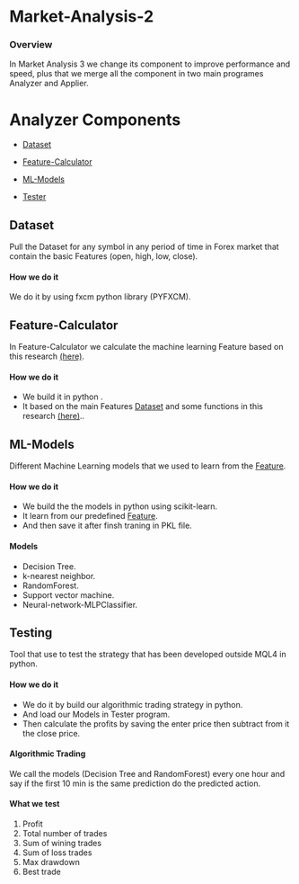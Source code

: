 # Market-Analysis-2

### Overview

In Market Analysis 3 we change its component to improve performance and speed, plus that we merge all the component in two main programes Analyzer and Applier.

# Analyzer Components

* [Dataset](#Dataset)

* [Feature-Calculator](#Feature-Calculator)

* [ML-Models](#ML-Models)

* [Tester](#Tester)


## Dataset

Pull the Dataset for any symbol in any period of time in Forex market that contain the basic Features
(open, high, low, close).

#### How we do it
We do it by using fxcm python library (PYFXCM).

   
## Feature-Calculator

In Feature-Calculator we calculate the machine learning Feature based on this research [(here)](http://www.wseas.us/e-library/conferences/2011/Penang/ACRE/ACRE-05.pdf).

#### How we do it
* We build it in python .
* It based on the main Features [Dataset](#Dataset) and some functions in this research [(here)](http://www.wseas.us/e-library/conferences/2011/Penang/ACRE/ACRE-05.pdf)..


## ML-Models

Different Machine Learning models that we used to learn from the [Feature](#Feature-Calculator).

#### How we do it
* We build the the models in python using scikit-learn.
* It learn from our predefined [Feature](#Feature-Calculator).
* And then save it after finsh traning in PKL file.

#### Models
* Decision Tree.
* k-nearest neighbor.
* RandomForest.
* Support vector machine.
* Neural-network-MLPClassifier.

## Testing

Tool that use to test the strategy that has been developed outside MQL4 in python.

#### How we do it
* We do it by build our algorithmic trading strategy in python.
* And load our Models in Tester program.
* Then calculate the profits by saving the enter price then subtract from it the close price.

#### Algorithmic Trading
We call the models (Decision Tree and RandomForest) every one hour and say if the first 10 min is the same prediction do the predicted action.
#### What we test
1. Profit
1. Total number of trades
1. Sum of wining trades
1. Sum of loss trades
1. Max drawdown
1. Best trade

